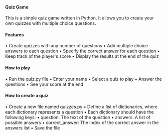 #### Quiz Game

This is a simple quiz game written in Python. It allows you to create your own quizzes with multiple choice questions.

#### Features

• Create quizzes with any number of questions 
• Add multiple choice answers to each question
• Specify the correct answer for each question
• Keep track of the player's score
• Display the results at the end of the quiz

#### How to play

• Run the quiz.py file
• Enter your name
• Select a quiz to play
• Answer the questions
• See your score at the end

#### How to create a quiz

• Create a new file named quizzes.py
• Define a list of dictionaries, where each dictionary represents a question
• Each dictionary should have the following keys:
• question: The text of the question
• answers: A list of possible answers
• correct_answer: The index of the correct answer in the answers list
• Save the file
